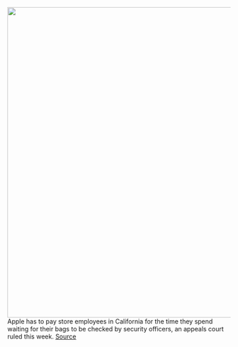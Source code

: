 <img src='https://cdn.vox-cdn.com/thumbor/elnKs1W9NJc3tzpCOXbwIKJE6zw=/0x0:2040x1360/1200x800/filters:focal(857x517:1183x843)/cdn.vox-cdn.com/uploads/chorus_image/image/67348057/acastro_170731_1777_0003_v2.0.jpg' width='700px' /><br/>
Apple has to pay store employees in California for the time they spend waiting for their bags to be checked by security officers, an appeals court ruled this week.
<a href='https://www.theverge.com/2020/9/3/21419729/apple-california-pay-workers-class-action-bag-searches'> Source <a/>
